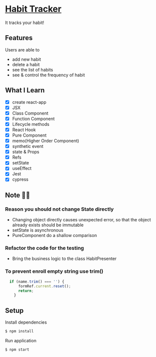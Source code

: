 # [Habit Tracker](https://sery-habit-tracker.netlify.app/)

It tracks your habit!

## Features

Users are able to

- add new habit
- delete a habit
- see the list of habits
- see & control the frequency of habit

## What I Learn

- [x] create react-app
- [x] JSX
- [x] Class Component
- [x] Function Component
- [x] Lifecycle methods
- [x] React Hook
- [x] Pure Component
- [x] memo(Higher Order Component)
- [x] synthetic event
- [x] state & Props
- [x] Refs
- [x] setState
- [x] useEffect
- [x] Jest
- [x] cypress

## Note ✍🏻

### Reason you should not change State directly

- Changing object directly causes unexpected error, so that
  the object already exists should be immutable
- setState is asynchronous
- PureComponent do a shallow comparison

### Refactor the code for the testing

  - Bring the business logic to the class HabitPresenter 

### To prevent enroll empty string use trim()

```js
  if (name.trim() === '') {
      formRef.current.reset();
      return;
    }
```

## Setup

Install dependencies
```sh
$ npm install
```

Run application
```sh
$ npm start
```
